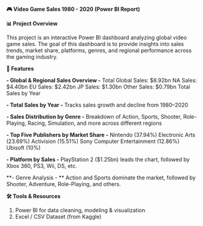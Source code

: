 **🎮 Video Game Sales 1980 - 2020 (Power BI Report)**

**📊 Project Overview**

This project is an interactive Power BI dashboard analyzing global video game sales. The goal of this dashboard is to provide insights into sales trends, market share, platforms, genres, and regional performance across the gaming industry.

**🚀 Features**

**- Global & Regional Sales Overview -**
Total Global Sales: $8.92bn
NA Sales: $4.40bn
EU Sales: $2.42bn
JP Sales: $1.30bn
Other Sales: $0.79bn
Total Sales by Year


**- Total Sales by Year -**
Tracks sales growth and decline from 1980–2020

**- Sales Distribution by Genre -**
Breakdown of Action, Sports, Shooter, Role-Playing, Racing, Simulation, and more across different regions

**- Top Five Publishers by Market Share -**
Nintendo (37.94%)
Electronic Arts (23.69%)
Activision (15.51%)
Sony Computer Entertainment (12.86%)
Ubisoft (10%)

**- Platform by Sales -**
PlayStation 2 ($1.25bn) leads the chart, followed by Xbox 360, PS3, Wii, DS, etc.

**- Genre Analysis - **
Action and Sports dominate the market, followed by Shooter, Adventure, Role-Playing, and others.

**🛠️ Tools & Resources**
1. Power BI for data cleaning, modeling & visualization
2. Excel / CSV Dataset (from Kaggle)
